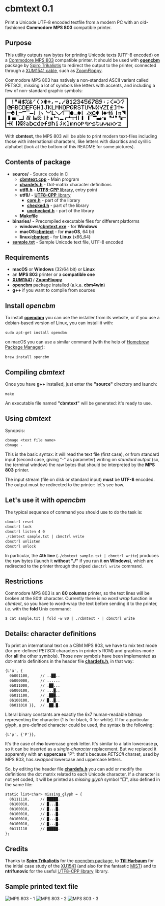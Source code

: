 # cbmtext 0.1
Print a Unicode UTF-8 encoded textfile from a modern PC with an old-fashioned **Commodore MPS 803** compatible printer.
## Purpose
This utility outputs raw bytes for printing Unicode texts (UTF-8 encoded) on a [Commodore MPS 803](http://www.zimmers.net/cbmpics/p6serial3.html) compatible printer. It should be used with [**opencbm**](http://spiro.trikaliotis.net/opencbm) package by [Spiro Trikaliotis](http://spiro.trikaliotis.net/) to redirect the output to the printer, connected through a [XUM1541 cable](https://rdist.root.org/2009/01/21/introducing-xum1541-the-fast-c64-floppy-usb-adapter/), such as [ZoomFloppy](http://www.go4retro.com/products/zoomfloppy/).

Commodore MPS 803 has natively a non-standard ASCII variant called PETSCII, missing a lot of symbols like letters with accents, and including a few of non-standard graphic symbols:

![MPS 803 PETSCII Charset](./mps803charset.png)

With **cbmtext**, the MPS 803 will be able to print modern text-files including those with international characters, like letters with diacritics and cyrillic alphabet (look at the bottom of this README for some pictures).
## Contents of package
- **source/** - Source code in C
  - [**cbmtext.cpp**](https://github.com/sblendorio/cbmtext/blob/master/source/cbmtext.cpp) - Main program
  - [**chardefs.h**](https://github.com/sblendorio/cbmtext/blob/master/source/chardefs.h) - Dot-matrix character definitions
  - [**utf8.h**](https://github.com/sblendorio/cbmtext/blob/master/source/utf8.h) - [**UTF8-CPP** library](http://utfcpp.sourceforge.net/), entry point
  - **utf8/** - [**UTF8-CPP** library](http://utfcpp.sourceforge.net/)
    - [**core.h**](https://github.com/sblendorio/cbmtext/blob/master/source/utf8/core.h) - part of the library
    - [**checked.h**](https://github.com/sblendorio/cbmtext/blob/master/source/utf8/checked.h) - part of the library
    - [**unchecked.h**](https://github.com/sblendorio/cbmtext/blob/master/source/utf8/unchecked.h) - part of the library
  - [**Makefile**](https://github.com/sblendorio/cbmtext/blob/master/source/Makefile)
- **binaries/** - Precompiled executable files for different platforms
  - **windows**/[**cbmtext.exe**](https://github.com/sblendorio/cbmtext/blob/master/binaries/windows/cbmtext.exe?raw=true) - for **Windows**
  - **macOS**/[**cbmtext**](https://github.com/sblendorio/cbmtext/blob/master/binaries/macOS/cbmtext?raw=true) - for **macOS**, 64 bit
  - **linux**/[**cbmtext**](https://github.com/sblendorio/cbmtext/blob/master/binaries/linux/cbmtext?raw=true) - for **Linux** (x86_64)
- [**sample.txt**](https://github.com/sblendorio/cbmtext/blob/master/sample.txt) - Sample Unicode text file, UTF-8 encoded

## Requirements
- **macOS** or **Windows** (32/64 bit) or **Linux**
- an **MPS 803** printer or a **compatible one**
- [**XUM1541**](https://rdist.root.org/2009/01/21/introducing-xum1541-the-fast-c64-floppy-usb-adapter/) / [**ZoomFloppy**](http://www.go4retro.com/products/zoomfloppy/)
- [**opencbm**](http://spiro.trikaliotis.net/opencbm) package installed (a.k.a. **cbm4win**)
- **g++** if you want to compile from sources

## Install ***opencbm***
To install [**opencbm**](http://spiro.trikaliotis.net/opencbm) you can use the installer from its website, or if you use a debian-based version of Linux, you can install it with:

`sudo apt-get install opencbm`

on macOS you can use a similar command (with the help of [Homebrew Package Manager](https://brew.sh/)):

`brew install opencbm`

## Compiling ***cbmtext***
Once you have **g++** installed, just enter the **"source"** directory and launch:

`make`

An executable file named **"cbmtext"** will be generated: it's ready to use.

## Using ***cbmtext***

Synopsis:
```
cbmage <text file name>
cbmage -
```
This is the basic syntax: it will read the text file (first case), or from standard input (second case, giving "-" as parameter) writing on *standard output* (so, the terminal window) the raw bytes that should be interpreted by the **MPS 803** printer.

The input stream (file on disk or standard input) **must** be **UTF-8** encoded. The output must be redirected to the printer: let's see how.

## Let's use it with ***opencbm***
The typical sequence of command you should use to do the task is:

    cbmctrl reset
    cbmctrl lock
    cbmctrl listen 4 0
    ./cbmtext sample.txt | cbmctrl write
    cbmctrl unlisten
    cbmctrl unlock

In particular, the **4th line** (`./cbmtext sample.txt | cbmctrl write`) produces the raw bytes (launch it **without "./"** if you run it **on Windows**), which are redirected to the printer through the piped `cbmctrl write` command.

## Restrictions
Commodore MPS 803 is an **80 columns** printer, so the text lines will be broken at the 80th character. Currently there is no *word wrap* function in *cbmtext*, so you have to word-wrap the text before sending it to the printer, i.e. with the **fold** Unix command:

    $ cat sample.txt | fold -w 80 | ./cbmtext - | cbmctrl write
    
## Details: character definitions
To print an international text on a CBM MPS 803, we have to mix text mode (for pre-defined *PETSCII* characters in printer's ROM) and graphics mode (for **all** the other symbols). Those *new* symbols have been implemented as dot-matrix definitions in the header file [**chardefs.h**](https://github.com/sblendorio/cbmtext/blob/master/source/chardefs.h), in that way:
```
{L'á', {
  0b001100,     // ..██..
  0b000000,     // ......
  0b011000,     // .██...
  0b000100,     // ...█..
  0b011100,     // .███..
  0b100100,     // █..█..
  0b011010 }},  // .██.█.
```
Literal binary constants are exactly the 6x7 human-readable bitmap representing the character (1 is for black, 0 for white). If for a particular glyph, a pre-defined character could be used, the syntax is the following:
```
{L'ρ', {'P'}},
```
It's the case of **rho** lowercase greek letter. It's similar to a latin lowercase **p**, so it can be inserted as a *single-character* replacement. But we replaced it apparently with an **uppercase** "P": that's because *PETSCII* charset, used by MPS 803, has *swapped* lowercase and uppercase letters.

So, by editing the header file [**chardefs.h**](https://github.com/sblendorio/cbmtext/blob/master/source/chardefs.h) you can add or modify the definitions the dot matrix related to each Unicode character. If a character is not yet coded, it will be printed as *missing glyph* symbol "□", also defined in the same file:
```
static list<char> missing_glyph = {
  0b111110,     // █████.
  0b100010,     // █...█.
  0b100010,     // █...█.
  0b100010,     // █...█.
  0b100010,     // █...█.
  0b100010,     // █...█.
  0b111110      // █████.
};
```
## Credits
Thanks to [**Spiro Trikaliotis**](http://spiro.trikaliotis.net/) for the [opencbm package](http://spiro.trikaliotis.net/opencbm), to [**Till Harbaum**](http://spiro.trikaliotis.net/xu1541) for the initial case study of the [XU1541](http://spiro.trikaliotis.net/xu1541) (and also for the fantastic [MIST](http://harbaum.org/till/mist/index.shtml)) and to **ntrifunovic** for the useful [UTF8-CPP library](http://utfcpp.sourceforge.net/) library.

## Sample printed text file
![MPS 803 - 1](http://www.sblendorio.eu/images/mpstext10.jpg)
![MPS 803 - 2](http://www.sblendorio.eu/images/mpstext11.jpg)
![MPS 803 - 3](http://www.sblendorio.eu/images/mpstext12.jpg)

